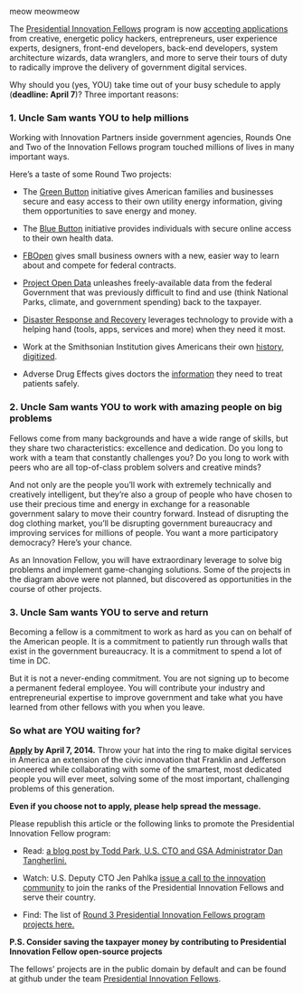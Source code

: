 meow
meowmeow

The [Presidential Innovation Fellows](https://wh.gov/innovationfellows/)
program is now [accepting applications](https://pif.gsa.gov/) from
creative, energetic policy hackers, entrepreneurs, user experience
experts, designers, front-end developers, back-end developers, system
architecture wizards, data wranglers, and more to serve their tours of
duty to radically improve the delivery of government digital services.

Why should you (yes, YOU) take time out of your busy schedule to apply
(**deadline: April 7**)? Three important reasons:

### 1. Uncle Sam wants YOU to help millions

Working with Innovation Partners inside government agencies, Rounds One
and Two of the Innovation Fellows program touched millions of lives in
many important ways.

Here’s a taste of some Round Two projects:

-   The [Green Button](http://www.greenbuttondata.org/) initiative gives
    American families and businesses secure and easy access to their own
    utility energy information, giving them opportunities to save energy
    and money.

-   The [Blue Button](http://healthit.gov/bluebutton) initiative
    provides individuals with secure online access to their own health
    data.

-   [FBOpen](http://fbopen.gsa.gov/) gives small business owners with a
    new, easier way to learn about and compete for federal contracts.

-   [Project Open Data](http://project-open-data.github.io/) unleashes
    freely-available data from the federal Government that was
    previously difficult to find and use (think National Parks, climate,
    and government spending) back to the taxpayer.

-   [Disaster Response and
    Recovery](http://energy.gov/oe/articles/presidential-innovation-fellow-leveraging-technology-and-innovation-help-americans)
    leverages technology to provide with a helping hand (tools, apps,
    services and more) when they need it most.

-   Work at the Smithsonian Institution gives Americans their own
    [history, digitized](https://transcription.si.edu/).

-   Adverse Drug Effects gives doctors the
    [information](http://open.fda.gov/) they need to treat patients
    safely.

### 2. Uncle Sam wants YOU to work with amazing people on big problems

Fellows come from many backgrounds and have a wide range of skills, but
they share two characteristics: excellence and dedication. Do you long
to work with a team that constantly challenges you? Do you long to work
with peers who are all top-of-class problem solvers and creative minds?

And not only are the people you’ll work with extremely technically and
creatively intelligent, but they’re also a group of people who have
chosen to use their precious time and energy in exchange for a
reasonable government salary to move their country forward. Instead of
disrupting the dog clothing market, you’ll be disrupting government
bureaucracy and improving services for millions of people. You want a
more participatory democracy? Here’s your chance.

As an Innovation Fellow, you will have extraordinary leverage to solve
big problems and implement game-changing solutions. Some of the projects
in the diagram above were not planned, but discovered as opportunities
in the course of other projects.

### 3. Uncle Sam wants YOU to serve and return

Becoming a fellow is a commitment to work as hard as you can on behalf
of the American people. It is a commitment to patiently run through
walls that exist in the government bureaucracy. It is a commitment to
spend a lot of time in DC.

But it is not a never-ending commitment. You are not signing up to
become a permanent federal employee. You will contribute your industry
and entrepreneurial expertise to improve government and take what you
have learned from other fellows with you when you leave.

### So what are YOU waiting for?

**[Apply](https://pif.gsa.gov/) by April 7, 2014.** Throw your hat into
the ring to make digital services in America an extension of the civic
innovation that Franklin and Jefferson pioneered while collaborating
with some of the smartest, most dedicated people you will ever meet,
solving some of the most important, challenging problems of this
generation.

**Even if you choose not to apply, please help spread the message.**

Please republish this article or the following links to promote the
Presidential Innovation Fellow program:

-   Read: [a blog post by Todd Park, U.S. CTO and GSA Administrator Dan
    Tangherlini.](https://www.whitehouse.gov/blog/2014/03/05/presidential-innovation-fellows-round-3-serve-create-innovate)

-   Watch: U.S. Deputy CTO Jen Pahlka [issue a call to the innovation
    community](https://www.youtube.com/watch?v=KK0HOIqOcHw) to join the
    ranks of the Presidential Innovation Fellows and serve their
    country.

-   Find: The list of [Round 3 Presidential Innovation Fellows program
    projects
    here.](https://www.whitehouse.gov/innovationfellows/projects#section-round-3)

**P.S. Consider saving the taxpayer money by contributing to
Presidential Innovation Fellow open-source projects**

The fellows’ projects are in the public domain by default and can be
found at github under the team [Presidential Innovation
Fellows](https://github.com/presidential-innovation-fellows).
